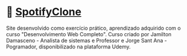 # :musical_note: [SpotifyClone](https://andreadebrito.github.io/SpotifyClone/)

Site desenvolvido como exercício prático, aprendizado adquirido com o curso "Desenvolvimento Web Completo". Curso criado por Jamilton Damasceno - Analista de sistemas e Professor e Jorge Sant Ana - Pogramador, disponibilizado na plataforma Udemy.
